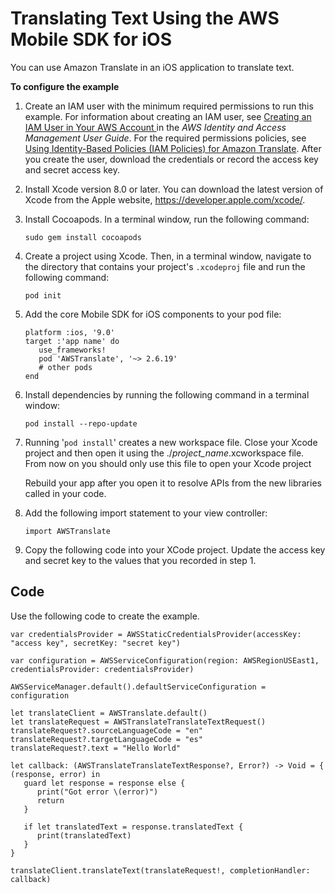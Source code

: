 # Translating Text Using the AWS Mobile SDK for iOS<a name="getting-started-ios"></a>

You can use Amazon Translate in an iOS application to translate text\.

**To configure the example**

1. Create an IAM user with the minimum required permissions to run this example\. For information about creating an IAM user, see [ Creating an IAM User in Your AWS Account ](http://docs.aws.amazon.com/IAM/latest/UserGuide/id_users_create.html) in the *AWS Identity and Access Management User Guide*\. For the required permissions policies, see [Using Identity\-Based Policies \(IAM Policies\) for Amazon Translate](access-control-managing-permissions.md)\. After you create the user, download the credentials or record the access key and secret access key\.

1. Install Xcode version 8\.0 or later\. You can download the latest version of Xcode from the Apple website, [ https://developer\.apple\.com/xcode/](https://developer.apple.com/xcode/)\.

1. Install Cocoapods\. In a terminal window, run the following command:

   ```
   sudo gem install cocoapods
   ```

1. Create a project using Xcode\. Then, in a terminal window, navigate to the directory that contains your project's `.xcodeproj` file and run the following command:

   ```
   pod init
   ```

1. Add the core Mobile SDK for iOS components to your pod file:

   ```
   platform :ios, '9.0'
   target :'app name' do
      use_frameworks!
      pod 'AWSTranslate', '~> 2.6.19'
      # other pods
   end
   ```

1. Install dependencies by running the following command in a terminal window:

   ```
   pod install --repo-update
   ```

1. Running '`pod install`' creates a new workspace file\. Close your Xcode project and then open it using the \./*project\_name*\.xcworkspace file\. From now on you should only use this file to open your Xcode project

   Rebuild your app after you open it to resolve APIs from the new libraries called in your code\.

1. Add the following import statement to your view controller:

   ```
   import AWSTranslate
   ```

1. Copy the following code into your XCode project\. Update the access key and secret key to the values that you recorded in step 1\.

## Code<a name="ios-sdk-code"></a>

Use the following code to create the example\.

```
var credentialsProvider = AWSStaticCredentialsProvider(accessKey: "access key", secretKey: "secret key")

var configuration = AWSServiceConfiguration(region: AWSRegionUSEast1, credentialsProvider: credentialsProvider)

AWSServiceManager.default().defaultServiceConfiguration = configuration

let translateClient = AWSTranslate.default()
let translateRequest = AWSTranslateTranslateTextRequest()
translateRequest?.sourceLanguageCode = "en"
translateRequest?.targetLanguageCode = "es"
translateRequest?.text = "Hello World"
        
let callback: (AWSTranslateTranslateTextResponse?, Error?) -> Void = { (response, error) in
   guard let response = response else {
      print("Got error \(error)")
      return
   }
            
   if let translatedText = response.translatedText {
      print(translatedText)
   }
}
        
translateClient.translateText(translateRequest!, completionHandler: callback)
```